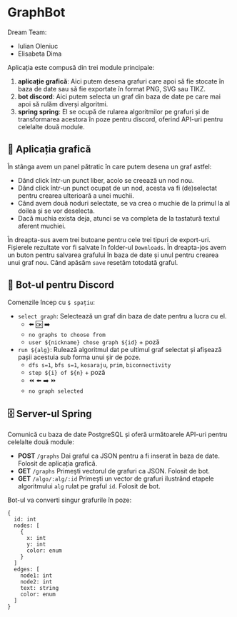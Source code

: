 # GraphBot

Dream Team:

- Iulian Oleniuc
- Elisabeta Dima

Aplicația este compusă din trei module principale:

1. **aplicație grafică**: Aici putem desena grafuri care apoi să fie stocate în baza de date sau să fie exportate în format PNG, SVG sau TIKZ.
2. **bot discord**: Aici putem selecta un graf din baza de date pe care mai apoi să rulăm diverși algoritmi.
3. **spring spring**: El se ocupă de rularea algoritmilor pe grafuri și de transformarea acestora în poze pentru discord, oferind API-uri pentru celelalte două module.

## 🎨 Aplicația grafică

În stânga avem un panel pătratic în care putem desena un graf astfel:

- Dând click într-un punct liber, acolo se creează un nod nou.
- Dând click într-un punct ocupat de un nod, acesta va fi (de)selectat pentru crearea ulterioară a unei muchii.
- Când avem două noduri selectate, se va crea o muchie de la primul la al doilea și se vor deselecta.
- Dacă muchia exista deja, atunci se va completa de la tastatură textul aferent muchiei.

În dreapta-sus avem trei butoane pentru cele trei tipuri de export-uri. Fișierele rezultate vor fi salvate în folder-ul `Downloads`. În dreapta-jos avem un buton pentru salvarea grafului în baza de date și unul pentru crearea unui graf nou. Când apăsăm `save` resetăm totodată graful.

## 🤖 Bot-ul pentru Discord

Comenzile încep cu `$ spațiu`:

- `select graph`: Selectează un graf din baza de date pentru a lucra cu el.
    - ⬅️ 🆗 ➡️
    - `no graphs to choose from`
    - `user ${nickname} chose graph ${id}` + poză
- `run ${alg}`: Rulează algoritmul dat pe ultimul graf selectat și afișează pașii acestuia sub forma unui șir de poze.
    - `dfs s=1`, `bfs s=1`, `kosaraju`, `prim`, `biconnectivity`
    - `step ${i} of ${n}` + poză
    - ⏪ ⬅️ ➡️ ⏩
    - `no graph selected`

## 🗄️ Server-ul Spring

Comunică cu baza de date PostgreSQL și oferă următoarele API-uri pentru celelalte două module:

- **POST** `/graphs` Dai graful ca JSON pentru a fi inserat în baza de date. Folosit de aplicația grafică.
- **GET** `/graphs` Primești vectorul de grafuri ca JSON. Folosit de bot.
- **GET** `/algo/:alg/:id` Primești un vector de grafuri ilustrând etapele algoritmului `alg` rulat pe graful `id`. Folosit de bot.

Bot-ul va converti singur grafurile în poze:

```
{
  id: int
  nodes: [
    {
      x: int
      y: int
      color: enum
    }
  ]
  edges: [
    node1: int
    node2: int
    text: string
    color: enum
  ]
}
```
